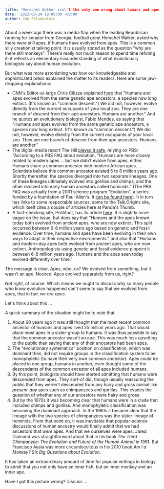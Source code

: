 ```yaml
---
title: 'Herschel Walker isn\'t the only one wrong about humans and apes'
date: '2022-03-24 18:00:00 -08:00'
author: Joe Felsenstein
---
```


About a week ago there was a media flap when the leading Republican running for senator from Georgia, football great
Herschel Walker, asked why there were still apes, if humans have evolved from apes.  This is a common silly creationist
talking point.  It is usually stated as the question "why are there still monkeys".  There\'s really not much
reason to spend time refuting it; it reflects an elementary misunderstanding of what evolutionary biologists say
about human evolution.

But what was more astonishing was how our knowledgeable and sophisticated press explained the matter to its readers.  Here are some
jaw-dropping explanations:

- CNN's Editor-at-large Chris Cilizza explained
  [here](https://amp.cnn.com/cnn/2022/03/16/politics/herschel-walker-geogia-senate-candidate-evolution-apes/index.html)
that "Humans and apes evolved from the same genetic ape ancestors, a species now long extinct. (It's known as "common
descent.") We did not, however, evolve directly from the current occupants of your local zoo. They are one branch of
descent from their ape ancestors. Humans are another."  And he quotes an evolutionary biologist, Fabio Mendes, as
saying that "Humans and apes evolved from the same genetic ape ancestors, a species now long extinct. (It's known as
"common descent.") We did not, however, evolve directly from the current occupants of your local zoo. They are one
branch of descent from their ape ancestors. Humans are another."
- The digital media report The Hill [played it
  safe](https://thehill.com/media/598393-herschel-walker-asks-why-are-there-still-apes-in-discussion-about-evolution), relying on PBS: "According to a PBS FAQ about evolution, "Humans
  are more closely related to modern apes ... but we didn't evolve from apes, either. Humans share a common ancestor
with modern African apes. ... Scientists believe this common ancestor existed 5 to 8 million years ago. Shortly
thereafter, the species diverged into two separate lineages. One of these lineages ultimately evolved into gorillas and
chimps, and the other evolved into early human ancestors called hominids." (The PBS FAQ was actually from a 2001 science
program "Evolution", a series funded by a foundation of Paul Allen's.  It [can be found
here](https://www.pbs.org/wgbh/evolution/library/faq/cat02.html)).  It in turn has links to some respectable sources,
some to the Talk.Origins site, which itself cites a couple of articles here at Panda's Thumb.
- A fact-checking site, Politifact, has its article
  [here](https://www.politifact.com/factchecks/2022/mar/17/herschel-walker/yes-evolution-proves-humans-and-apes-can-coexist/).
It is slightly more vague on the issue, but does say that "Humans and the apes known today both evolved from ancient apes, who are now extinct. This split occurred between 6-8 million years ago based on genetic and fossil evidence.  Over time, humans and apes have been evolving in their own ways to adapt in their respective environments."
and also that "Humans and modern-day apes both evolved from ancient apes, who are now extinct. Anthropologists using
genetic and fossil evidence pinpoint it between 6-8 million years ago. Humans and the apes seen today evolved
differently over time."

The message is clear.  Apes, who, us?  We evolved from something, but it wasn't an ape.  Nosiree!  Apes evolved
separately from us, right?

_Not right_, of course.  Which means we ought to discuss why so many people who know evolution happened can't seem to
say that we evolved from apes, that in fact _we are apes_.

Let's think about this ...

<!--more-->

A quick summary of the situation might be to note that
1. About 60 years ago it was still thought that the most recent common ancestor of humans and apes lived 25 million years
ago.  That would place most apes in a sister-group to humans.  It was thus possible to say that the common ancestor wasn't
an ape.  This was much less upsetting to the public than saying that any of their ancestors had been apes.
2. The "evolutionary systematics" position on classification, which was dominant then, did not require groups in the
classification system to be monophyletic (to have their very own common ancestor).  Apes could be placed in one group,
humans in another, even thought some of the descendants of the common ancestor of all apes included humans.
3. By this point, biologists should have started admitting that humans were descended from apes.  They sort-of did,
though usually reassuring the public that they weren't descended from any hairy and gross animal like _present-day_ apes such
as chimpanzees and gorillas.  This evades the question of whether any of our ancestors were hairy and gross.
4. But by the 1970s it was becoming clear that humans were in a clade that included chimps and gorillas.  And monophyletic
classification was becoming the dominant approach.  In the 1980s it became clear that the lineage with the two species of
chimpanzees was the sister lineage of hominids.  From that point on, it was inevitable that popular-science discussions
of human ancestry would finally admit that we had ancestors that _were_ apes.  And that we ourselves were apes.
Jared Diamond was straightforward about that in his book _The Third Chimpanzee: The Evolution and Future of the Human Animal_ in 1991.
But Francisco Ayala was more circumlocuitous in his 2010 book _Am I a Monkey? Six Big Questions about Evolution_.

It has taken an extraordinary amount of time for popular writings in biology to admit that you not only have an inner fish,
but an inner monkey and an inner ape.

Have I got this picture wrong?  Discuss ...
